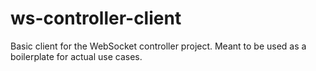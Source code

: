 # ws-controller-client
Basic client for the WebSocket controller project. Meant to be used as a boilerplate for actual use cases.
